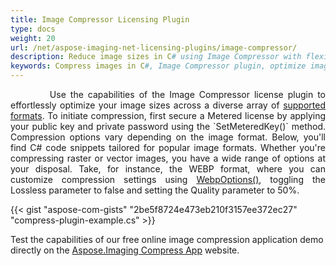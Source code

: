```yaml
---
title: Image Compressor Licensing Plugin
type: docs
weight: 20
url: /net/aspose-imaging-net-licensing-plugins/image-compressor/
description: Reduce image sizes in C# using Image Compressor with flexible compression options for raster or vector images
keywords: Compress images in C#, Image Compressor plugin, optimize image sizes, compression options, compressing raster or vector, Webp compression, compression settings, lossless compression, customize image quality, compression application
---
```


<p align='justify'>
&nbsp;&nbsp;&nbsp;&nbsp;&nbsp;&nbsp;&nbsp;&nbsp;
Use the capabilities of the Image Compressor license plugin to effortlessly optimize your image sizes across a diverse array of <a href="/imaging/net/supported-file-formats/">supported formats</a>. To initiate compression, first secure a Metered license by applying your public key and private password using the `SetMeteredKey()` method. Compression options vary depending on the image format. Below, you'll find C# code snippets tailored for popular image formats. Whether you're compressing raster or vector images, you have a wide range of options at your disposal. Take, for instance, the WEBP format, where you can customize compression settings using <a href="https://reference.aspose.com/imaging/net/aspose.imaging.imageoptions/webpoptions/">WebpOptions()</a>, toggling the Lossless parameter to false and setting the Quality parameter to 50%.
</p>

{{< gist "aspose-com-gists" "2be5f8724e473eb210f3157ee372ec27" "compress-plugin-example.cs" >}}

Test the capabilities of our free online image compression application demo directly on the <a href="https://products.aspose.app/imaging/image-compress">Aspose.Imaging Compress App</a> website.
